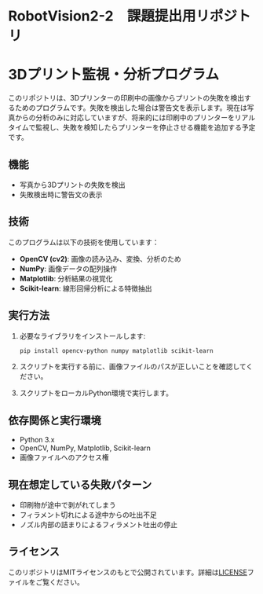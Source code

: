 # RobotVision2-2　課題提出用リポジトリ

# 3Dプリント監視・分析プログラム

このリポジトリは、3Dプリンターの印刷中の画像からプリントの失敗を検出するためのプログラムです。失敗を検出した場合は警告文を表示します。現在は写真からの分析のみに対応していますが、将来的には印刷中のプリンターをリアルタイムで監視し、失敗を検知したらプリンターを停止させる機能を追加する予定です。

## 機能

- 写真から3Dプリントの失敗を検出
- 失敗検出時に警告文の表示

## 技術

このプログラムは以下の技術を使用しています：

- **OpenCV (cv2)**: 画像の読み込み、変換、分析のため
- **NumPy**: 画像データの配列操作
- **Matplotlib**: 分析結果の視覚化
- **Scikit-learn**: 線形回帰分析による特徴抽出

## 実行方法

1. 必要なライブラリをインストールします:

    ```bash
    pip install opencv-python numpy matplotlib scikit-learn
    ```

2. スクリプトを実行する前に、画像ファイルのパスが正しいことを確認してください。
3. スクリプトをローカルPython環境で実行します。

## 依存関係と実行環境

- Python 3.x
- OpenCV, NumPy, Matplotlib, Scikit-learn
- 画像ファイルへのアクセス権



## 現在想定している失敗パターン

- 印刷物が途中で剥がれてしまう
- フィラメント切れによる途中からの吐出不足
- ノズル内部の詰まりによるフィラメント吐出の停止

## ライセンス

このリポジトリはMITライセンスのもとで公開されています。詳細は[LICENSE](LICENSE)ファイルをご覧ください。
